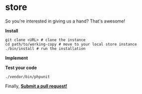 # store
So you're interested in giving us a hand? That's awesome!

**Install**
```shell
git clone <URL> # clone the instance
cd path/to/working-copy # move to your local store instance
./bin/install # run the installation
```

**Implement**

**Test your code**
```shell
./vendor/bin/phpunit
```

Finally, **[Submit a pull request!](https://help.github.com/articles/using-pull-requests/)**
